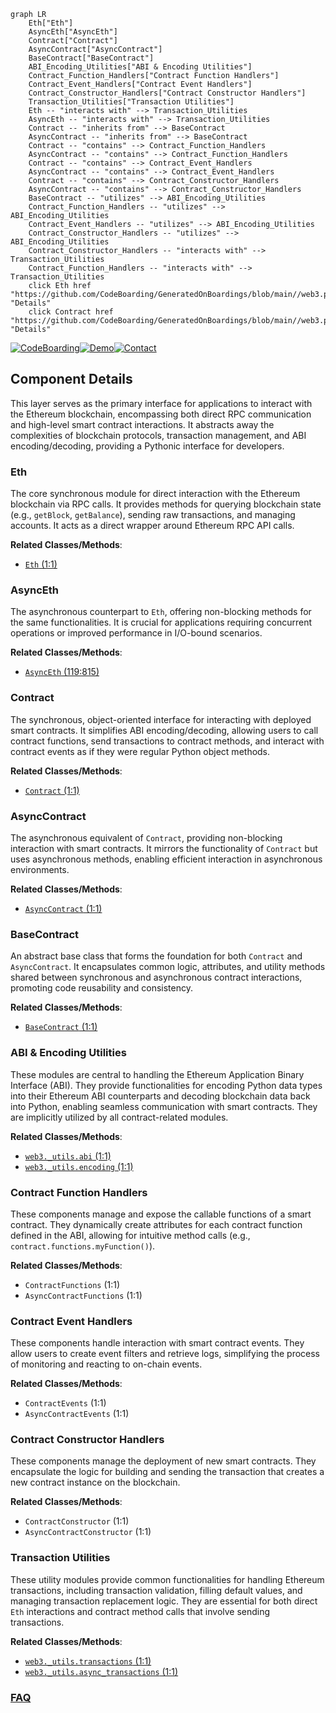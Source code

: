 ```mermaid
graph LR
    Eth["Eth"]
    AsyncEth["AsyncEth"]
    Contract["Contract"]
    AsyncContract["AsyncContract"]
    BaseContract["BaseContract"]
    ABI_Encoding_Utilities["ABI & Encoding Utilities"]
    Contract_Function_Handlers["Contract Function Handlers"]
    Contract_Event_Handlers["Contract Event Handlers"]
    Contract_Constructor_Handlers["Contract Constructor Handlers"]
    Transaction_Utilities["Transaction Utilities"]
    Eth -- "interacts with" --> Transaction_Utilities
    AsyncEth -- "interacts with" --> Transaction_Utilities
    Contract -- "inherits from" --> BaseContract
    AsyncContract -- "inherits from" --> BaseContract
    Contract -- "contains" --> Contract_Function_Handlers
    AsyncContract -- "contains" --> Contract_Function_Handlers
    Contract -- "contains" --> Contract_Event_Handlers
    AsyncContract -- "contains" --> Contract_Event_Handlers
    Contract -- "contains" --> Contract_Constructor_Handlers
    AsyncContract -- "contains" --> Contract_Constructor_Handlers
    BaseContract -- "utilizes" --> ABI_Encoding_Utilities
    Contract_Function_Handlers -- "utilizes" --> ABI_Encoding_Utilities
    Contract_Event_Handlers -- "utilizes" --> ABI_Encoding_Utilities
    Contract_Constructor_Handlers -- "utilizes" --> ABI_Encoding_Utilities
    Contract_Constructor_Handlers -- "interacts with" --> Transaction_Utilities
    Contract_Function_Handlers -- "interacts with" --> Transaction_Utilities
    click Eth href "https://github.com/CodeBoarding/GeneratedOnBoardings/blob/main//web3.py/Eth.md" "Details"
    click Contract href "https://github.com/CodeBoarding/GeneratedOnBoardings/blob/main//web3.py/Contract.md" "Details"
```
[![CodeBoarding](https://img.shields.io/badge/Generated%20by-CodeBoarding-9cf?style=flat-square)](https://github.com/CodeBoarding/CodeBoarding)[![Demo](https://img.shields.io/badge/Try%20our-Demo-blue?style=flat-square)](https://www.codeboarding.org/demo)[![Contact](https://img.shields.io/badge/Contact%20us%20-%20contact@codeboarding.org-lightgrey?style=flat-square)](mailto:contact@codeboarding.org)

## Component Details

This layer serves as the primary interface for applications to interact with the Ethereum blockchain, encompassing both direct RPC communication and high-level smart contract interactions. It abstracts away the complexities of blockchain protocols, transaction management, and ABI encoding/decoding, providing a Pythonic interface for developers.

### Eth
The core synchronous module for direct interaction with the Ethereum blockchain via RPC calls. It provides methods for querying blockchain state (e.g., `getBlock`, `getBalance`), sending raw transactions, and managing accounts. It acts as a direct wrapper around Ethereum RPC API calls.


**Related Classes/Methods**:

- <a href="https://github.com/ethereum/web3.py/blob/master/web3/eth/eth.py#L1-L1" target="_blank" rel="noopener noreferrer">`Eth` (1:1)</a>


### AsyncEth
The asynchronous counterpart to `Eth`, offering non-blocking methods for the same functionalities. It is crucial for applications requiring concurrent operations or improved performance in I/O-bound scenarios.


**Related Classes/Methods**:

- <a href="https://github.com/ethereum/web3.py/blob/master/web3/eth/async_eth.py#L119-L815" target="_blank" rel="noopener noreferrer">`AsyncEth` (119:815)</a>


### Contract
The synchronous, object-oriented interface for interacting with deployed smart contracts. It simplifies ABI encoding/decoding, allowing users to call contract functions, send transactions to contract methods, and interact with contract events as if they were regular Python object methods.


**Related Classes/Methods**:

- <a href="https://github.com/ethereum/web3.py/blob/master/web3/contract/contract.py#L1-L1" target="_blank" rel="noopener noreferrer">`Contract` (1:1)</a>


### AsyncContract
The asynchronous equivalent of `Contract`, providing non-blocking interaction with smart contracts. It mirrors the functionality of `Contract` but uses asynchronous methods, enabling efficient interaction in asynchronous environments.


**Related Classes/Methods**:

- <a href="https://github.com/ethereum/web3.py/blob/master/web3/contract/async_contract.py#L1-L1" target="_blank" rel="noopener noreferrer">`AsyncContract` (1:1)</a>


### BaseContract
An abstract base class that forms the foundation for both `Contract` and `AsyncContract`. It encapsulates common logic, attributes, and utility methods shared between synchronous and asynchronous contract interactions, promoting code reusability and consistency.


**Related Classes/Methods**:

- <a href="https://github.com/ethereum/web3.py/blob/master/web3/contract/base_contract.py#L1-L1" target="_blank" rel="noopener noreferrer">`BaseContract` (1:1)</a>


### ABI & Encoding Utilities
These modules are central to handling the Ethereum Application Binary Interface (ABI). They provide functionalities for encoding Python data types into their Ethereum ABI counterparts and decoding blockchain data back into Python, enabling seamless communication with smart contracts. They are implicitly utilized by all contract-related modules.


**Related Classes/Methods**:

- <a href="https://github.com/ethereum/web3.py/blob/master/web3/_utils/abi.py#L1-L1" target="_blank" rel="noopener noreferrer">`web3._utils.abi` (1:1)</a>
- <a href="https://github.com/ethereum/web3.py/blob/master/web3/_utils/encoding.py#L1-L1" target="_blank" rel="noopener noreferrer">`web3._utils.encoding` (1:1)</a>


### Contract Function Handlers
These components manage and expose the callable functions of a smart contract. They dynamically create attributes for each contract function defined in the ABI, allowing for intuitive method calls (e.g., `contract.functions.myFunction()`).


**Related Classes/Methods**:

- `ContractFunctions` (1:1)
- `AsyncContractFunctions` (1:1)


### Contract Event Handlers
These components handle interaction with smart contract events. They allow users to create event filters and retrieve logs, simplifying the process of monitoring and reacting to on-chain events.


**Related Classes/Methods**:

- `ContractEvents` (1:1)
- `AsyncContractEvents` (1:1)


### Contract Constructor Handlers
These components manage the deployment of new smart contracts. They encapsulate the logic for building and sending the transaction that creates a new contract instance on the blockchain.


**Related Classes/Methods**:

- `ContractConstructor` (1:1)
- `AsyncContractConstructor` (1:1)


### Transaction Utilities
These utility modules provide common functionalities for handling Ethereum transactions, including transaction validation, filling default values, and managing transaction replacement logic. They are essential for both direct `Eth` interactions and contract method calls that involve sending transactions.


**Related Classes/Methods**:

- <a href="https://github.com/ethereum/web3.py/blob/master/web3/_utils/transactions.py#L1-L1" target="_blank" rel="noopener noreferrer">`web3._utils.transactions` (1:1)</a>
- <a href="https://github.com/ethereum/web3.py/blob/master/web3/_utils/async_transactions.py#L1-L1" target="_blank" rel="noopener noreferrer">`web3._utils.async_transactions` (1:1)</a>




### [FAQ](https://github.com/CodeBoarding/GeneratedOnBoardings/tree/main?tab=readme-ov-file#faq)